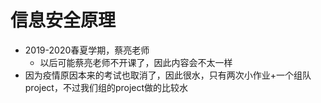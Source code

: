 # 信息安全原理

- 2019-2020春夏学期，蔡亮老师
  - 以后可能蔡亮老师不开课了，因此内容会不太一样
- 因为疫情原因本来的考试也取消了，因此很水，只有两次小作业+一个组队project，不过我们组的project做的比较水